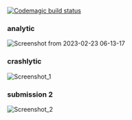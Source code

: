 [![Codemagic build status](https://api.codemagic.io/apps/63e8e333d62bbda6b467a861/63e8e333d62bbda6b467a860/status_badge.svg)](https://codemagic.io/apps/63e8e333d62bbda6b467a861/63e8e333d62bbda6b467a860/latest_build)


### analytic
![Screenshot from 2023-02-23 06-13-17](https://user-images.githubusercontent.com/85942926/220785090-a52a2181-c8f4-438f-a9e4-0cfa7c279a8f.png)


### crashlytic
![Screenshot_1](https://user-images.githubusercontent.com/85942926/219931418-7b3228e6-2fbc-4e4d-8610-8a1638bc8a7a.jpg)

### submission 2
![Screenshot_2](https://user-images.githubusercontent.com/85942926/219931420-221954c9-1508-4baa-a262-f3f19aa2892c.jpg)
